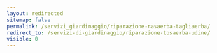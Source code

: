 ```yaml
---
layout: redirected
sitemap: false
permalink: /servizi_giardinaggio/riparazione-rasaerba-tagliaerba/
redirect_to: /servizi-di-giardinaggio/riparazione-tosaerba-udine/
visible: 0
---
```

